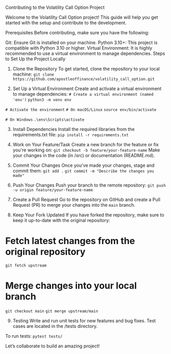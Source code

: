 Contributing to the Volatility Call Option Project


Welcome to the Volatility Call Option project! This guide will help you get started with the setup and contribute to the development.

Prerequisites
Before contributing, make sure you have the following:

Git: Ensure Git is installed on your machine.
Python 3.10+: This project is compatible with Python 3.10 or higher.
Virtual Environment: It is highly recommended to use a virtual environment to manage dependencies.
Steps to Set Up the Project Locally

1. Clone the Repository
To get started, clone the repository to your local machine:
`git clone https://github.com/apostleoffinance/volatility_call_option.git`


2. Set Up a Virtual Environment
Create and activate a virtual environment to manage dependencies:
`# Create a virtual environment (named 'env')`
`python3 -m venv env`

`# Activate the environment`
`# On macOS/Linux`
`source env/bin/activate`

`# On Windows`
`.\env\Scripts\activate`


3. Install Dependencies
Install the required libraries from the requirements.txt file:
`pip install -r requirements.txt`


4. Work on Your Feature/Task
Create a new branch for the feature or fix you're working on:
`git checkout -b feature/your-feature-name`
Make your changes in the code (in /src) or documentation (README.md).

5. Commit Your Changes
Once you've made your changes, stage and commit them:
`git add .`
`git commit -m "Describe the changes you made"`

6. Push Your Changes
Push your branch to the remote repository:
`git push -u origin feature/your-feature-name`

7. Create a Pull Request
Go to the repository on GitHub and create a Pull Request (PR) to merge your changes into the `main` branch.

8. Keep Your Fork Updated
If you have forked the repository, make sure to keep it up-to-date with the original repository:

# Fetch latest changes from the original repository
`git fetch upstream`

# Merge changes into your local branch
`git checkout main`
`git merge upstream/main`


9. Testing
Write and run unit tests for new features and bug fixes. Test cases are located in the /tests directory.

To run tests:
`pytest tests/`

Let’s collaborate to build an amazing project!










